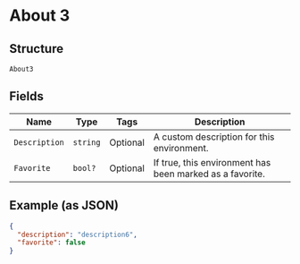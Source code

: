 
# About 3

## Structure

`About3`

## Fields

| Name | Type | Tags | Description |
|  --- | --- | --- | --- |
| `Description` | `string` | Optional | A custom description for this environment. |
| `Favorite` | `bool?` | Optional | If true, this environment has been marked as a favorite. |

## Example (as JSON)

```json
{
  "description": "description6",
  "favorite": false
}
```

